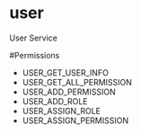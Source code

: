# user
User Service

#Permissions
* USER_GET_USER_INFO
* USER_GET_ALL_PERMISSION
* USER_ADD_PERMISSION
* USER_ADD_ROLE
* USER_ASSIGN_ROLE
* USER_ASSIGN_PERMISSION
